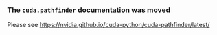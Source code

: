 ### The `cuda.pathfinder` documentation was moved

Please see https://nvidia.github.io/cuda-python/cuda-pathfinder/latest/
